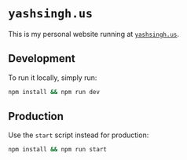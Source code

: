 # `yashsingh.us`

This is my personal website running at [`yashsingh.us`](http://www.yashsingh.us/).

## Development

To run it locally, simply run:

```sh
npm install && npm run dev
```

## Production

Use the `start` script instead for production:

```sh
npm install && npm run start
```
